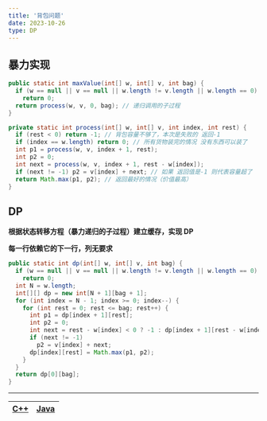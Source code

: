 ```yaml
---
title: '背包问题'
date: 2023-10-26
type: DP
---
```


## 暴力实现

```java
public static int maxValue(int[] w, int[] v, int bag) {
  if (w == null || v == null || w.length != v.length || w.length == 0)
    return 0;
  return process(w, v, 0, bag); // 递归调用的子过程
}

private static int process(int[] w, int[] v, int index, int rest) {
  if (rest < 0) return -1; // 背包容量不够了，本次是失败的 返回-1
  if (index == w.length) return 0; // 所有货物装完的情况 没有东西可以装了
  int p1 = process(w, v, index + 1, rest);
  int p2 = 0;
  int next = process(w, v, index + 1, rest - w[index]);
  if (next != -1) p2 = v[index] + next; // 如果 返回值是-1 则代表容量超了
  return Math.max(p1, p2); // 返回最好的情况（价值最高）
}
```

## DP

**根据状态转移方程（暴力递归的子过程）建立缓存，实现 DP**

**每一行依赖它的下一行，列无要求**

```java
public static int dp(int[] w, int[] v, int bag) {
  if (w == null || v == null || w.length != v.length || w.length == 0)
    return 0;
  int N = w.length;
  int[][] dp = new int[N + 1][bag + 1];
  for (int index = N - 1; index >= 0; index--) {
    for (int rest = 0; rest <= bag; rest++) {
      int p1 = dp[index + 1][rest];
      int p2 = 0;
      int next = rest - w[index] < 0 ? -1 : dp[index + 1][rest - w[index]];
      if (next != -1)
        p2 = v[index] + next;
      dp[index][rest] = Math.max(p1, p2);
    }
  }
  return dp[0][bag];
}
```

<hr/>

| [C++](https://github.com/ZhengKe996/DS/blob/main/src/dp/k_napsack.cpp) | [Java](https://github.com/ZhengKe996/DS/blob/main/src/dp/k_napsack.java) |
| :--------------------------------------------------------------------: | :----------------------------------------------------------------------: |
